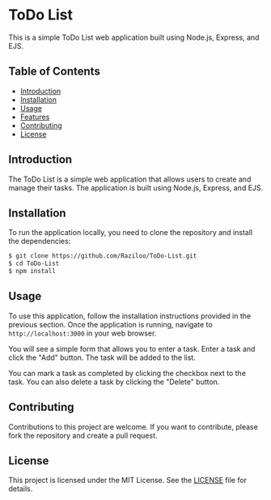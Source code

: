 # ToDo List

This is a simple ToDo List web application built using Node.js, Express, and EJS.

## Table of Contents

- [Introduction](#introduction)
- [Installation](#installation)
- [Usage](#usage)
- [Features](#features)
- [Contributing](#contributing)
- [License](#license)

## Introduction

The ToDo List is a simple web application that allows users to create and manage their tasks. The application is built using Node.js, Express, and EJS.


## Installation

To run the application locally, you need to clone the repository and install the dependencies:

```sh
$ git clone https://github.com/Raziloo/ToDo-List.git
$ cd ToDo-List
$ npm install
```

## Usage

To use this application, follow the installation instructions provided in the previous section. Once the application is running, navigate to `http://localhost:3000` in your web browser.

You will see a simple form that allows you to enter a task. Enter a task and click the "Add" button. The task will be added to the list.

You can mark a task as completed by clicking the checkbox next to the task. You can also delete a task by clicking the "Delete" button.

## Contributing

Contributions to this project are welcome. If you want to contribute, please fork the repository and create a pull request.

## License

This project is licensed under the MIT License. See the [LICENSE](LICENSE) file for details.

